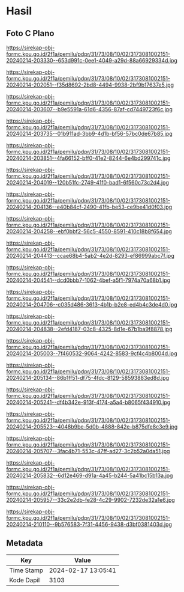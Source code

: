 # Hasil

## Foto C Plano

https://sirekap-obj-formc.kpu.go.id/2f1a/pemilu/pdpr/31/73/08/10/02/3173081002151-20240214-203330--653d991c-0ee1-4049-a29d-88a66929334d.jpg

https://sirekap-obj-formc.kpu.go.id/2f1a/pemilu/pdpr/31/73/08/10/02/3173081002151-20240214-202051--f35d8692-2bd8-4494-9938-2bf9b17637e5.jpg

https://sirekap-obj-formc.kpu.go.id/2f1a/pemilu/pdpr/31/73/08/10/02/3173081002151-20240214-203607--b9e5591a-61d6-4356-87af-cd7449723f6c.jpg

https://sirekap-obj-formc.kpu.go.id/2f1a/pemilu/pdpr/31/73/08/10/02/3173081002151-20240214-203735--01b911ad-3bb9-4d1b-bf56-57bc0de67b85.jpg

https://sirekap-obj-formc.kpu.go.id/2f1a/pemilu/pdpr/31/73/08/10/02/3173081002151-20240214-203851--4fa66152-bff0-41e2-8244-6e4bd299741c.jpg

https://sirekap-obj-formc.kpu.go.id/2f1a/pemilu/pdpr/31/73/08/10/02/3173081002151-20240214-204019--120b51fc-2749-41f0-bad1-6f560c73c2d4.jpg

https://sirekap-obj-formc.kpu.go.id/2f1a/pemilu/pdpr/31/73/08/10/02/3173081002151-20240214-204136--e40b84cf-2490-41fb-be53-ce9be41d0f03.jpg

https://sirekap-obj-formc.kpu.go.id/2f1a/pemilu/pdpr/31/73/08/10/02/3173081002151-20240214-204258--ebf0bbf2-56c5-4550-8591-410c18b8f654.jpg

https://sirekap-obj-formc.kpu.go.id/2f1a/pemilu/pdpr/31/73/08/10/02/3173081002151-20240214-204413--ccae68b4-5ab2-4e2d-8293-ef86999abc7f.jpg

https://sirekap-obj-formc.kpu.go.id/2f1a/pemilu/pdpr/31/73/08/10/02/3173081002151-20240214-204541--dcd0bbb7-1062-4bef-a5f1-7974a70a68b1.jpg

https://sirekap-obj-formc.kpu.go.id/2f1a/pemilu/pdpr/31/73/08/10/02/3173081002151-20240214-204706--c035d486-3613-4b1b-b2e8-ed4b4c3de4d0.jpg

https://sirekap-obj-formc.kpu.go.id/2f1a/pemilu/pdpr/31/73/08/10/02/3173081002151-20240214-204838--2efd4187-03c8-4325-8d1e-67b1ba9f8878.jpg

https://sirekap-obj-formc.kpu.go.id/2f1a/pemilu/pdpr/31/73/08/10/02/3173081002151-20240214-205003--7f460532-9064-4242-8583-9cf4c4b8004d.jpg

https://sirekap-obj-formc.kpu.go.id/2f1a/pemilu/pdpr/31/73/08/10/02/3173081002151-20240214-205134--86b1ff51-df75-4fdc-8129-58593883ed8d.jpg

https://sirekap-obj-formc.kpu.go.id/2f1a/pemilu/pdpr/31/73/08/10/02/3173081002151-20240214-205241--df4b342e-913f-4174-a5a4-b8065f434910.jpg

https://sirekap-obj-formc.kpu.go.id/2f1a/pemilu/pdpr/31/73/08/10/02/3173081002151-20240214-205523--4048b9be-5d0b-4888-842e-b875dfe8c3e9.jpg

https://sirekap-obj-formc.kpu.go.id/2f1a/pemilu/pdpr/31/73/08/10/02/3173081002151-20240214-205707--3fac4b71-553c-47ff-ad27-3c2b52a0da51.jpg

https://sirekap-obj-formc.kpu.go.id/2f1a/pemilu/pdpr/31/73/08/10/02/3173081002151-20240214-205832--6d12e469-d91a-4a45-b244-5a41bc15b13a.jpg

https://sirekap-obj-formc.kpu.go.id/2f1a/pemilu/pdpr/31/73/08/10/02/3173081002151-20240214-205957--33c2e2db-fe28-4c29-9902-7232de32a1e6.jpg

https://sirekap-obj-formc.kpu.go.id/2f1a/pemilu/pdpr/31/73/08/10/02/3173081002151-20240214-210110--9b576583-7f31-4456-9438-d3bf0381403d.jpg


## Metadata

| Key        | Value               |
| ---------- | ------------------- |
| Time Stamp | 2024-02-17 13:05:41 |
| Kode Dapil | 3103                |



